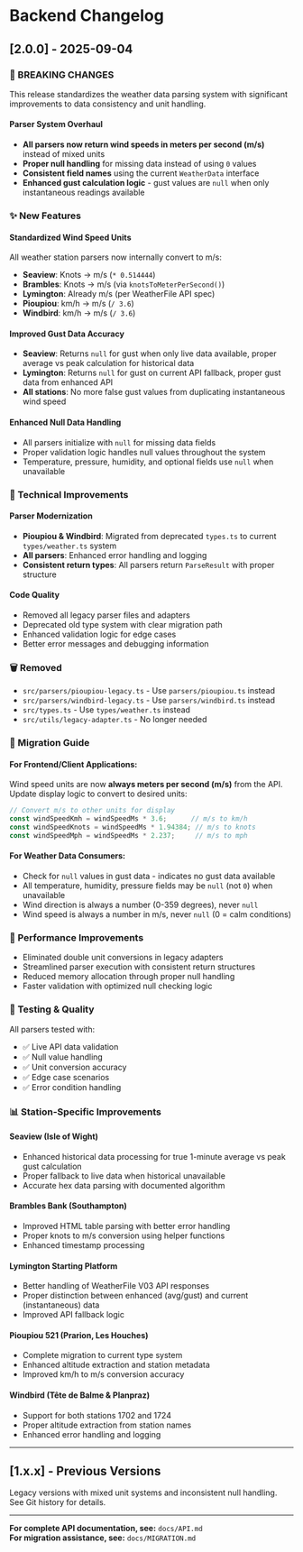 # Backend Changelog

## [2.0.0] - 2025-09-04

### 🚨 BREAKING CHANGES

This release standardizes the weather data parsing system with significant improvements to data consistency and unit handling.

#### **Parser System Overhaul**
- **All parsers now return wind speeds in meters per second (m/s)** instead of mixed units
- **Proper null handling** for missing data instead of using `0` values  
- **Consistent field names** using the current `WeatherData` interface
- **Enhanced gust calculation logic** - gust values are `null` when only instantaneous readings available

### ✨ New Features

#### **Standardized Wind Speed Units**
All weather station parsers now internally convert to m/s:
- **Seaview**: Knots → m/s (`* 0.514444`) 
- **Brambles**: Knots → m/s (via `knotsToMeterPerSecond()`)
- **Lymington**: Already m/s (per WeatherFile API spec)
- **Pioupiou**: km/h → m/s (`/ 3.6`)
- **Windbird**: km/h → m/s (`/ 3.6`)

#### **Improved Gust Data Accuracy**
- **Seaview**: Returns `null` for gust when only live data available, proper average vs peak calculation for historical data
- **Lymington**: Returns `null` for gust on current API fallback, proper gust data from enhanced API
- **All stations**: No more false gust values from duplicating instantaneous wind speed

#### **Enhanced Null Data Handling**
- All parsers initialize with `null` for missing data fields
- Proper validation logic handles null values throughout the system
- Temperature, pressure, humidity, and optional fields use `null` when unavailable

### 🔧 Technical Improvements

#### **Parser Modernization**
- **Pioupiou & Windbird**: Migrated from deprecated `types.ts` to current `types/weather.ts` system
- **All parsers**: Enhanced error handling and logging
- **Consistent return types**: All parsers return `ParseResult` with proper structure

#### **Code Quality**
- Removed all legacy parser files and adapters
- Deprecated old type system with clear migration path
- Enhanced validation logic for edge cases
- Better error messages and debugging information

### 🗑️ Removed

- `src/parsers/pioupiou-legacy.ts` - Use `parsers/pioupiou.ts` instead
- `src/parsers/windbird-legacy.ts` - Use `parsers/windbird.ts` instead  
- `src/types.ts` - Use `types/weather.ts` instead
- `src/utils/legacy-adapter.ts` - No longer needed

### 🔄 Migration Guide

#### **For Frontend/Client Applications:**
Wind speed units are now **always meters per second (m/s)** from the API. Update display logic to convert to desired units:

```javascript
// Convert m/s to other units for display
const windSpeedKmh = windSpeedMs * 3.6;      // m/s to km/h  
const windSpeedKnots = windSpeedMs * 1.94384; // m/s to knots
const windSpeedMph = windSpeedMs * 2.237;     // m/s to mph
```

#### **For Weather Data Consumers:**
- Check for `null` values in gust data - indicates no gust data available
- All temperature, humidity, pressure fields may be `null` (not `0`) when unavailable
- Wind direction is always a number (0-359 degrees), never `null`
- Wind speed is always a number in m/s, never `null` (0 = calm conditions)

### 🚀 Performance Improvements

- Eliminated double unit conversions in legacy adapters
- Streamlined parser execution with consistent return structures  
- Reduced memory allocation through proper null handling
- Faster validation with optimized null checking logic

### 🧪 Testing & Quality

All parsers tested with:
- ✅ Live API data validation
- ✅ Null value handling  
- ✅ Unit conversion accuracy
- ✅ Edge case scenarios
- ✅ Error condition handling

### 📊 Station-Specific Improvements

#### **Seaview (Isle of Wight)**
- Enhanced historical data processing for true 1-minute average vs peak gust calculation
- Proper fallback to live data when historical unavailable  
- Accurate hex data parsing with documented algorithm

#### **Brambles Bank (Southampton)**
- Improved HTML table parsing with better error handling
- Proper knots to m/s conversion using helper functions
- Enhanced timestamp processing

#### **Lymington Starting Platform**
- Better handling of WeatherFile V03 API responses
- Proper distinction between enhanced (avg/gust) and current (instantaneous) data
- Improved API fallback logic

#### **Pioupiou 521 (Prarion, Les Houches)**
- Complete migration to current type system
- Enhanced altitude extraction and station metadata
- Improved km/h to m/s conversion accuracy

#### **Windbird (Tête de Balme & Planpraz)**
- Support for both stations 1702 and 1724
- Proper altitude extraction from station names
- Enhanced error handling and logging

---

## [1.x.x] - Previous Versions

Legacy versions with mixed unit systems and inconsistent null handling. See Git history for details.

---

**For complete API documentation, see:** `docs/API.md`  
**For migration assistance, see:** `docs/MIGRATION.md`

